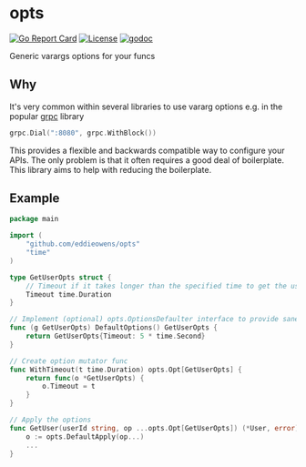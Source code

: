 # opts

[![Go Report Card](https://goreportcard.com/badge/github.com/eddieowens/opts)](https://goreportcard.com/report/github.com/eddieowens/opts)
[![License](https://img.shields.io/badge/License-Apache%202.0-yellowgreen.svg)](https://github.com/eddieowens/opts/blob/master/LICENSE)
[![godoc](https://img.shields.io/badge/godoc-reference-blue)](https://pkg.go.dev/github.com/eddieowens/opts?tab=doc)

Generic varargs options for your funcs

## Why

It's very common within several libraries to use vararg options e.g. in the
popular [grpc](https://pkg.go.dev/google.golang.org/grpc#WithAuthority) library

```go
grpc.Dial(":8080", grpc.WithBlock())
```

This provides a flexible and backwards compatible way to configure your APIs. The only problem is that it often requires
a good
deal of boilerplate. This library aims to help with reducing the boilerplate.

## Example

```go
package main

import (
	"github.com/eddieowens/opts"
	"time"
)

type GetUserOpts struct {
	// Timeout if it takes longer than the specified time to get the user
	Timeout time.Duration
}

// Implement (optional) opts.OptionsDefaulter interface to provide sane defaults.
func (g GetUserOpts) DefaultOptions() GetUserOpts {
	return GetUserOpts{Timeout: 5 * time.Second}
}

// Create option mutator func
func WithTimeout(t time.Duration) opts.Opt[GetUserOpts] {
	return func(o *GetUserOpts) {
		o.Timeout = t
	}
}

// Apply the options
func GetUser(userId string, op ...opts.Opt[GetUserOpts]) (*User, error) {
	o := opts.DefaultApply(op...)
	...
}

```
